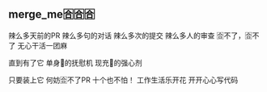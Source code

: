 ## merge_me🈴️🈴️🈴️

辣么多天前的PR
辣么多句的对话
辣么多次的提交
辣么多人的审查
🈴️不了，🈴️不了
无心干活一团麻

直到有了它
单身🐒的抚慰机
现充🐒的强心剂

只要装上它
何妨🈴️不了PR
十个也不怕！
工作生活乐开花
开开心心写代码

